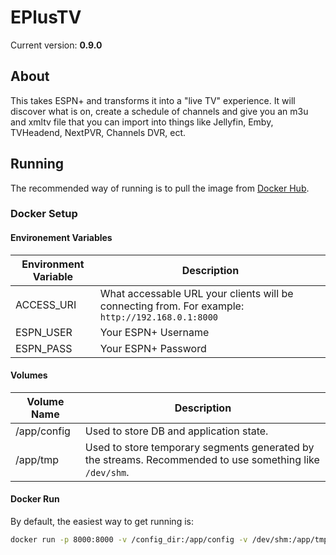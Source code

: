 # EPlusTV

Current version: **0.9.0**

## About
This takes ESPN+ and transforms it into a "live TV" experience. It will discover what is on, create a schedule of channels and give you an m3u and xmltv file that you can import into things like Jellyfin, Emby, TVHeadend, NextPVR, Channels DVR, ect.

## Running
The recommended way of running is to pull the image from [Docker Hub](https://hub.docker.com/r/m0ngr31/eplustv).

### Docker Setup

#### Environement Variables
| Environment Variable | Description |
|---|---|
| ACCESS_URI | What accessable URL your clients will be connecting from. For example: `http://192.168.0.1:8000` |
| ESPN_USER | Your ESPN+ Username |
| ESPN_PASS | Your ESPN+ Password |


#### Volumes
| Volume Name | Description |
|---|---|
| /app/config | Used to store DB and application state. |
| /app/tmp | Used to store temporary segments generated by the streams. Recommended to use something like `/dev/shm`. |


#### Docker Run
By default, the easiest way to get running is:

```bash
docker run -p 8000:8000 -v /config_dir:/app/config -v /dev/shm:/app/tmp m0ngr31/eplustv
```